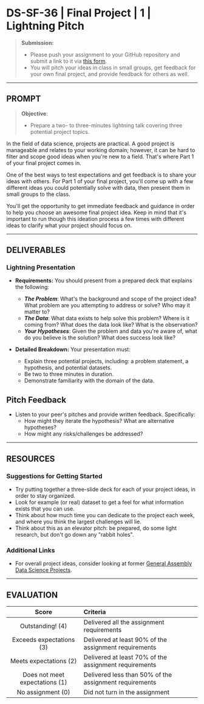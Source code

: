 # DS-SF-36 | Final Project | 1 | Lightning Pitch

> **Submission:**
>
> - Please push your assignment to your GitHub repository and submit a link to it via [this form](https://docs.google.com/a/paspeur.com/forms/d/e/1FAIpQLSfVSR_GKQ1u7SthIQuK_nTqyi-g0-TU5bZKTuYW-i2euakVeg/viewform).
> - You will pitch your ideas in class in small groups, get feedback for your own final project, and provide feedback for others as well.

---


## PROMPT

> **Objective**:
>
> - Prepare a two- to three-minutes lightning talk covering three potential project topics.

In the field of data science, projects are practical.  A good project is manageable and relates to your working domain; however, it can be hard to filter and scope good ideas when you're new to a field.  That's where Part 1 of your final project comes in.

One of the best ways to test expectations and get feedback is to share your ideas with others.  For Part 1 of your final project, you'll come up with a few different ideas you could potentially solve with data, then present them in small groups to the class.

You'll get the opportunity to get immediate feedback and guidance in order to help you choose an awesome final project idea.  Keep in mind that it's important to run though this ideation process a few times with different ideas to clarify what your project should focus on.

---

## DELIVERABLES

### Lightning Presentation

- **Requirements:** You should present from a prepared deck that explains the following:
  - ___The Problem___: What's the background and scope of the project idea?  What problem are you attempting to address or solve?  Who may it matter to?
  - ___The Data___: What data exists to help solve this problem?  Where is it coming from?  What does the data look like?  What is the observation?
  - ___Your Hypotheses___: Given the problem and data you're aware of, what do you believe is the solution?  What does success look like?

- **Detailed Breakdown:** Your presentation must:
  - Explain three potential projects, including: a problem statement, a hypothesis, and potential datasets.
  - Be two to three minutes in duration.
  - Demonstrate familiarity with the domain of the data.

## Pitch Feedback

- Listen to your peer's pitches and provide written feedback.  Specifically:
  - How might they iterate the hypothesis?  What are alternative hypotheses?
  - How might any risks/challenges be addressed?

---

## RESOURCES

### Suggestions for Getting Started

- Try putting together a three-slide deck for each of your project ideas, in order to stay organized.
- Look for example (or real) dataset to get a feel for what information exists that you can use.
- Think about how much time you can dedicate to the project each week, and where you think the largest challenges will lie.
- Think about this as an elevator pitch: be prepared, do some light research, but don't go down any "rabbit holes".

### Additional Links

- For overall project ideas, consider looking at former [General Assembly Data Science Projects](https://gallery.generalassemb.ly/DS).

---

## EVALUATION

| Score | Criteria |
|:---:|:---|
| Outstanding! (4) | Delivered all the assignment requirements |
| Exceeds expectations (3) | Delivered at least 90% of the assignment requirements |
| Meets expectations (2) | Delivered at least 70% of the assignment requirements |
| Does not meet expectations (1) | Delivered less than 50% of the assignment requirements |
| No assignment (0) | Did not turn in the assignment |
